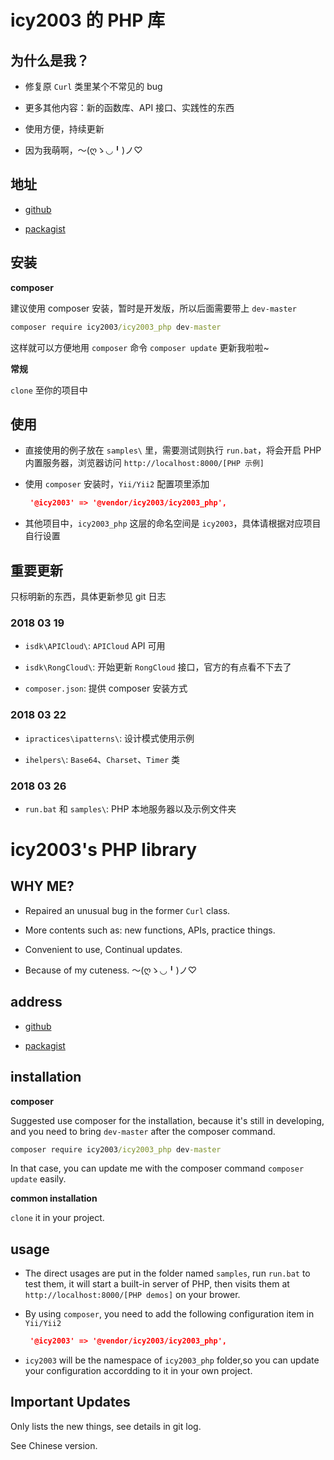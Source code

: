 # icy2003 的 PHP 库

## 为什么是我？

- 修复原 `Curl` 类里某个不常见的 bug

- 更多其他内容：新的函数库、API 接口、实践性的东西

- 使用方便，持续更新

- 因为我萌啊，～(ღゝ◡╹)ノ♡

## 地址

-  [github](https://github.com/icy2003/icy2003_php)

-  [packagist](https://packagist.org/packages/icy2003/icy2003_php)


## 安装

**composer**

建议使用 composer 安装，暂时是开发版，所以后面需要带上 `dev-master`

```cmd
composer require icy2003/icy2003_php dev-master
```

这样就可以方便地用 `composer` 命令 `composer update` 更新我啦啦~

**常规**

`clone` 至你的项目中

## 使用

- 直接使用的例子放在 `samples\` 里，需要测试则执行 `run.bat`，将会开启 PHP 内置服务器，浏览器访问 `http://localhost:8000/[PHP 示例]`

- 使用 `composer` 安装时，`Yii/Yii2` 配置项里添加

    ```json
     '@icy2003' => '@vendor/icy2003/icy2003_php',
    ```

- 其他项目中，`icy2003_php` 这层的命名空间是 `icy2003`，具体请根据对应项目自行设置

## 重要更新

只标明新的东西，具体更新参见 git 日志

### 2018 03 19

- `isdk\APICloud\`: `APICloud` API 可用

- `isdk\RongCloud\`: 开始更新 `RongCloud` 接口，官方的有点看不下去了

- `composer.json`: 提供 composer 安装方式

### 2018 03 22

- `ipractices\ipatterns\`: 设计模式使用示例

- `ihelpers\`: `Base64`、`Charset`、`Timer` 类

### 2018 03 26

- `run.bat` 和 `samples\`: PHP 本地服务器以及示例文件夹

# icy2003's PHP library

## WHY ME?

- Repaired an unusual bug in the former `Curl` class.

- More contents such as: new functions, APIs, practice things.

- Convenient to use, Continual updates.

- Because of my cuteness. ～(ღゝ◡╹)ノ♡

## address

-  [github](https://github.com/icy2003/icy2003_php)

-  [packagist](https://packagist.org/packages/icy2003/icy2003_php)


## installation

**composer**

Suggested use composer for the installation, because it's still in developing, and you need to bring `dev-master` after the composer command.

```cmd
composer require icy2003/icy2003_php dev-master
```

In that case, you can update me with the composer command `composer update` easily.

**common installation**

`clone` it in your project.

## usage

- The direct usages are put in the folder named `samples`, run `run.bat` to test them, it will start a built-in server of PHP, then visits them at `http://localhost:8000/[PHP demos]` on your brower.

- By using `composer`, you need to add the following configuration item in `Yii/Yii2`
    ```json
     '@icy2003' => '@vendor/icy2003/icy2003_php',
    ```

- `icy2003` will be the namespace of `icy2003_php` folder,so you can update your configuration accordding to it in your own project.

## Important Updates

Only lists the new things, see details in git log.

See Chinese version.